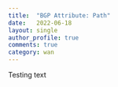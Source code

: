 ```yaml
---
title:  "BGP Attribute: Path"
date:   2022-06-18
layout: single
author_profile: true
comments: true
category: wan
---
```


Testing text

